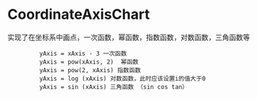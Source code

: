 # CoordinateAxisChart
实现了在坐标系中画点，一次函数，幂函数，指数函数，对数函数，三角函数等

             yAxis = xAxis - 3 一次函数
             yAxis = pow(xAxis, 2)  幂函数
             yAxis = pow(2, xAxis) 指数函数
             yAxis = log (xAxis) 对数函数，此时应该设置i的值大于0
             yAxis = sin (xAxis) 三角函数 （sin cos tan）
